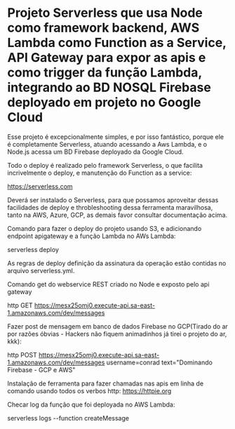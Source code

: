 # Projeto Serverless que usa Node como framework backend, AWS Lambda como Function as a Service, API Gateway para expor as apis e como trigger da função Lambda, integrando ao BD NOSQL Firebase deployado em projeto no Google Cloud



Esse projeto é excepcionalmente simples, e por isso fantástico, porque ele é completamente Serverless, atuando acessando a Aws Lambda, e o Node.js acessa um BD Firebase deployado da Google Cloud.


Todo o deploy é realizado pelo framework Serverless, o que facilita incrivelmente o deploy, e manutenção do Function as a service:


https://serverless.com


Deverá ser instalado o Serverless, para que possamos aproveitar dessas facilidades de deploy e throbleshooting dessa ferramenta maravilhosa, tanto na AWS, Azure, GCP, as demais favor consultar documentação acima.


Comando para fazer o deploy do projeto usando S3, e adicionando endpoint apigateway e a função Lambda no AWs Lambda:


serverless deploy


As regras de deploy definição da assinatura da operação estão contidas no arquivo serverless.yml.

Comando get do webservice REST criado no Node e exposto pelo api gateway

http GET https://mesx25omj0.execute-api.sa-east-1.amazonaws.com/dev/messages

Fazer post de mensagem em banco de dados Firebase no GCP(Tirado do ar por razões óbvias - Hackers não fiquem animadinhos já tirei o projeto do ar, kkk):



http POST https://mesx25omj0.execute-api.sa-east-1.amazonaws.com/dev/messages username=conrad text="Dominando Firebase - GCP e AWS"




Instalação de ferramenta para fazer chamadas nas apis em linha de comando usando todos os verbos http:
https://httpie.org


Checar log da função que foi deployada no AWS Lambda:



serverless logs --function createMessage









